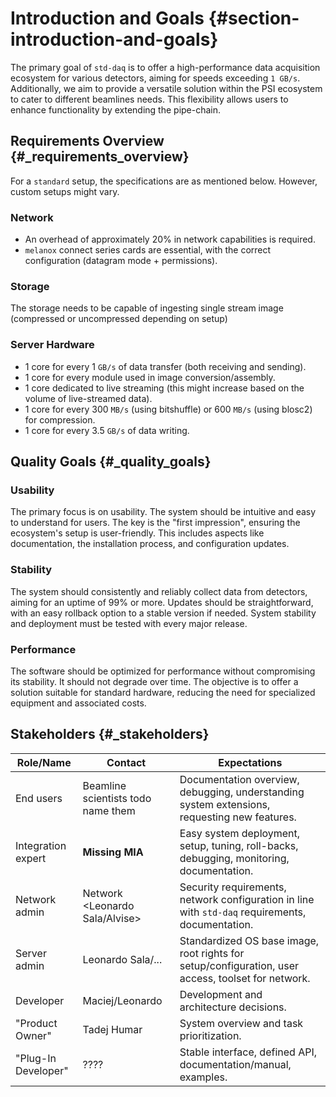 # Introduction and Goals {#section-introduction-and-goals}

The primary goal of `std-daq` is to offer a high-performance data acquisition ecosystem for various detectors, aiming for speeds exceeding `1 GB/s`. Additionally, we aim to provide a versatile solution within the PSI ecosystem to cater to different beamlines needs. This flexibility allows users to enhance functionality by extending the pipe-chain.

## Requirements Overview {#_requirements_overview}

For a `standard` setup, the specifications are as mentioned below. However, custom setups might vary.

### Network

- An overhead of approximately 20% in network capabilities is required.
- `melanox` connect series cards are essential, with the correct configuration (datagram mode + permissions).

### Storage

The storage needs to be capable of ingesting single stream image (compressed or uncompressed depending on setup)

### Server Hardware

- 1 core for every 1 `GB/s` of data transfer (both receiving and sending).
- 1 core for every module used in image conversion/assembly.
- 1 core dedicated to live streaming (this might increase based on the volume of live-streamed data).
- 1 core for every 300 `MB/s` (using bitshuffle) or 600 `MB/s` (using blosc2) for compression.
- 1 core for every 3.5 `GB/s` of data writing.

## Quality Goals {#_quality_goals}

### Usability

The primary focus is on usability. The system should be intuitive and easy to understand for users. The key is the "first impression", ensuring the ecosystem's setup is user-friendly. This includes aspects like documentation, the installation process, and configuration updates.

### Stability

The system should consistently and reliably collect data from detectors, aiming for an uptime of 99% or more. Updates should be straightforward, with an easy rollback option to a stable version if needed. System stability and deployment must be tested with every major release.

### Performance

The software should be optimized for performance without compromising its stability. It should not degrade over time. The objective is to offer a solution suitable for standard hardware, reducing the need for specialized equipment and associated costs.

## Stakeholders {#_stakeholders}

| Role/Name           | Contact                            | Expectations                                                                                       |
|---------------------|------------------------------------|----------------------------------------------------------------------------------------------------|
| End users           | Beamline scientists todo name them | Documentation overview, debugging, understanding system extensions, requesting new features.       |
| Integration expert  | **Missing MIA**                    | Easy system deployment, setup, tuning, roll-backs, debugging, monitoring, documentation.           |
| Network admin       | Network <Leonardo Sala/Alvise>     | Security requirements, network configuration in line with `std-daq` requirements, documentation.   |
| Server admin        | Leonardo Sala/...                  | Standardized OS base image, root rights for setup/configuration, user access, toolset for network. |
| Developer           | Maciej/Leonardo                    | Development and architecture decisions.                                                            |
| "Product Owner"     | Tadej Humar                        | System overview and task prioritization.                                                           |
| "Plug-In Developer" | ????                               | Stable interface, defined API, documentation/manual, examples.                                     |
